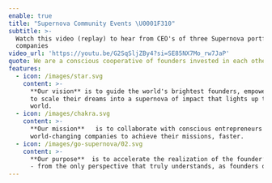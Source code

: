 ```yaml
---
enable: true
title: "Supernova Community Events \U0001F310"
subtitle: >-
  Watch this video (replay) to hear from CEO's of three Supernova portfolio
  companies
video_url: 'https://youtu.be/G2SqSljZBy4?si=SE85NX7Mo_rw7JaP'
quote: We are a conscious cooperative of founders invested in each other’s success
features:
  - icon: /images/star.svg
    content: >-
      **Our vision** is to guide the world's brightest founders, empowering them
      to scale their dreams into a supernova of impact that lights up the
      world. 
  - icon: /images/chakra.svg
    content: >-
      **Our mission**   is to collaborate with conscious entrepreneurs of
      world-changing companies to achieve their missions, faster.
  - icon: /images/go-supernova/02.svg
    content: >-
      **Our purpose**  is to accelerate the realization of the founder’s vision
      - from the only perspective that truly understands, as founders ourselves.
---
```


